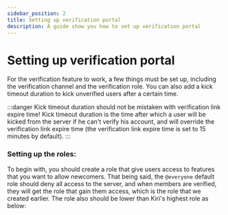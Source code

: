 ```yaml
---
sidebar_position: 2
title: Setting up verification portal
description: A guide show you how to set up verification portal
---
```


# Setting up verification portal

For the verification feature to work, a few things must be set up, including the verification channel and the verification role. You can also add a kick timeout duration to kick unverified users after a certain time.

:::danger
Kick timeout duration should not be mistaken with verification link expire time! Kick timeout duration is the time after which a user will be kicked from the server if he can't verify his account, and will override the verification link expire time (the verification link expire time is set to 15 minutes by default).
:::

### Setting up the roles:

To begin with, you should create a role that give users access to features that you want to allow newcomers. That being said, the `@everyone` default role should deny all access to the server, and when members are verified, they will get the role that gain them access, which is the role that we created earlier. The role also should be lower than Kiri's highest role as below:

